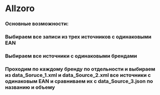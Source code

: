 
# Allzoro
### Основные возможности:

### Выбираем все записи из трех источников с одинаковыми EAN

### Выбираем все источники с одинаковыми брендами 

### Проходим по каждому бренду по отдельности и выбираем из data_Soruce_1.xml и data_Source_2.xml все источники с одинаковым EAN и сравниваем их с data_Source_3.json по названию и объему





